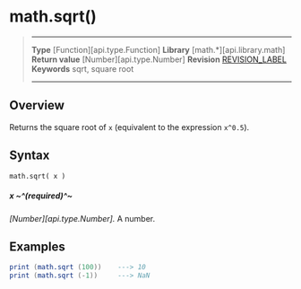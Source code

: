 # math.sqrt()

> --------------------- ------------------------------------------------------------------------------------------
> __Type__              [Function][api.type.Function]
> __Library__           [math.*][api.library.math]
> __Return value__      [Number][api.type.Number]
> __Revision__          [REVISION_LABEL](REVISION_URL)
> __Keywords__          sqrt, square root
> --------------------- ------------------------------------------------------------------------------------------


## Overview

Returns the square root of `x` (equivalent to the expression `x^0.5`).

## Syntax

	math.sqrt( x )

##### x ~^(required)^~
_[Number][api.type.Number]._ A number.


## Examples

``````lua
print (math.sqrt (100))    ---> 10
print (math.sqrt (-1))     ---> NaN
``````
